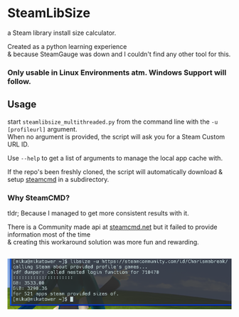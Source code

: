 # SteamLibSize
a Steam library install size calculator.

Created as a python learning experience \
 & because SteamGauge was down and I couldn't find any other tool for this.
 
 ### Only usable in Linux Environments atm. Windows Support will follow.
 
 ## Usage
 
 start `steamlibsize_multithreaded.py` from the command line with the `-u [profileurl]` argument. \
When no argument is provided, the script will ask you for a Steam Custom URL ID.
 
 Use `--help` to get a list of arguments to manage the local app cache with.
 
 If the repo's been freshly cloned, the script will automatically download & setup [steamcmd](https://developer.valvesoftware.com/wiki/SteamCMD) in a subdirectory.
 
### Why SteamCMD?
tldr; Because I managed to get more consistent results with it.

There is a Community made api at [steamcmd.net](https://www.steamcmd.net) but it failed to provide information most of the time \
& creating this workaround solution was more fun and rewarding.
##
![demo](https://github.com/39sdev/steamlibsize/blob/main/demo.png?raw=true)
